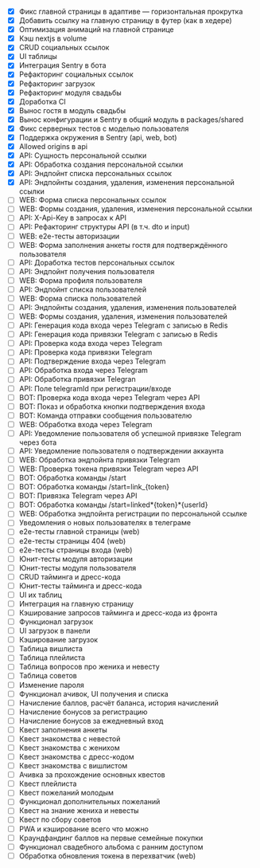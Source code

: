- [x] Фикс главной страницы в адаптиве — горизонтальная прокрутка
- [x] Добавить ссылку на главную страницу в футер (как в хедере)
- [x] Оптимизация анимаций на главной странице
- [x] Кэш nextjs в volume
- [x] CRUD социальных ссылок
- [x] UI таблицы
- [x] Интеграция Sentry в бота
- [x] Рефакторинг социальных ссылок
- [x] Рефакторинг загрузок
- [x] Рефакторинг модуля свадьбы
- [x] Доработка CI
- [x] Вынос гостя в модуль свадьбы
- [x] Вынос конфигурации и Sentry в общий модуль в packages/shared
- [x] Фикс серверных тестов с моделью пользователя
- [x] Поддержка окружения в Sentry (api, web, bot)
- [x] Allowed origins в api
- [x] API: Сущность персональной ссылки
- [x] API: Обработка создания персональной ссылки
- [x] API: Эндпойнт списка персональных ссылок
- [x] API: Эндпойнты создания, удаления, изменения персональной ссылки
- [ ] WEB: Форма списка персональных ссылок
- [ ] WEB: Формы создания, удаления, изменения персональной ссылки
- [ ] API: X-Api-Key в запросах к API
- [ ] API: Рефакторинг структуры API (в т.ч. dto и input)
- [ ] WEB: e2e-тесты авторизации
- [ ] WEB: Форма заполнения анкеты гостя для подтверждённого пользователя
- [ ] API: Доработка тестов персональных ссылок
- [ ] API: Эндпойнт получения пользователя
- [ ] WEB: Форма профиля пользователя
- [ ] API: Эндпойнт списка пользователей
- [ ] WEB: Форма списка пользователей
- [ ] API: Эндпойнты создания, удаления, изменения пользователей
- [ ] WEB: Формы создания, удаления, изменения пользователей
- [ ] API: Генерация кода входа через Telegram с записью в Redis
- [ ] API: Генерация кода привязки Telegram с записью в Redis
- [ ] API: Проверка кода входа через Telegram
- [ ] API: Проверка кода привязки Telegram
- [ ] API: Подтверждение входа через Telegram
- [ ] API: Обработка входа через Telegram
- [ ] API: Обработка привязки Telegran
- [ ] API: Поле telegramId при регистрации/входе
- [ ] BOT: Проверка кода входа через Telegram через API
- [ ] BOT: Показ и обработка кнопки подтверждения входа
- [ ] BOT: Команда отправки сообщения пользователю
- [ ] WEB: Обработка входа через Telegram
- [ ] API: Уведомление пользователя об успешной привязке Telegram через бота
- [ ] API: Уведомление пользователя о подтверждении аккаунта
- [ ] WEB: Обработка эндпойнта привязки Telegram
- [ ] WEB: Проверка токена привязки Telegram через API
- [ ] BOT: Обработка команды /start
- [ ] BOT: Обработка команды /start=link\_{token}
- [ ] BOT: Привязка Telegram через API
- [ ] BOT: Обработка команды /start=linked*{token}*{userId}
- [ ] WEB: Обработка эндпойнта регистрации по персональной ссылке
- [ ] Уведомления о новых пользователях в телеграме
- [ ] e2e-тесты главной страницы (web)
- [ ] e2e-тесты страницы 404 (web)
- [ ] e2e-тесты страницы входа (web)
- [ ] Юнит-тесты модуля авторизации
- [ ] Юнит-тесты модуля пользователя
- [ ] CRUD тайминга и дресс-кода
- [ ] Юнит-тесты тайминга и дресс-кода
- [ ] UI их таблиц
- [ ] Интеграция на главную страницу
- [ ] Кэширование запросов тайминга и дресс-кода из фронта
- [ ] Функционал загрузок
- [ ] UI загрузок в панели
- [ ] Кэширование загрузок
- [ ] Таблица вишлиста
- [ ] Таблица плейлиста
- [ ] Таблица вопросов про жениха и невесту
- [ ] Таблица советов
- [ ] Изменение пароля
- [ ] Функционал ачивок, UI получения и списка
- [ ] Начисление баллов, расчёт баланса, история начислений
- [ ] Начисление бонусов за регистрацию
- [ ] Начисление бонусов за ежедневный вход
- [ ] Квест заполнения анкеты
- [ ] Квест знакомства с невестой
- [ ] Квест знакомства с женихом
- [ ] Квест знакомства с дресс-кодом
- [ ] Квест знакомства с вишлистом
- [ ] Ачивка за прохождение основных квестов
- [ ] Квест плейлиста
- [ ] Квест пожеланий молодым
- [ ] Функционал дополнительных пожеланий
- [ ] Квест на знание жениха и невесты
- [ ] Квест по сбору советов
- [ ] PWA и кэширование всего что можно
- [ ] Краундфандинг баллов на первые семейные покупки
- [ ] Функционал свадебного альбома с ранним доступом
- [ ] Обработка обновления токена в перехватчик (web)
